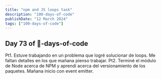 ```yaml
---
title: "npm and JS loops task"
description: "100-days-of-code"
publishDate: "12 March 2024"
tags: ["100-days-of-code"]
---
```


## Day 73 of 💯-days-of-code

Pt1. Estuve trabajando en un problema que logré solucionar de loops. Me faltan detalles en los que mañana pienso trabajar.
Pt2. Terminé el módulo de Node acerca de NPM y aprendí acerca del versionamiento de los paquetes. Mañana inicio con event emitter.
